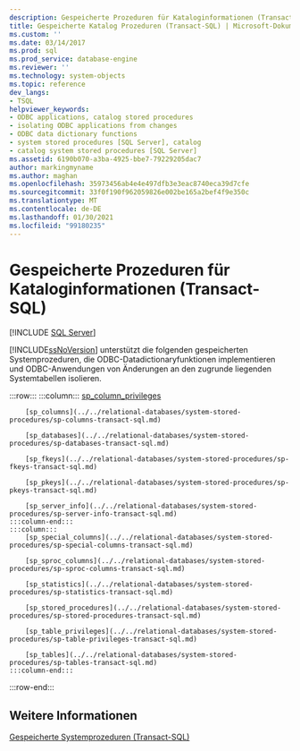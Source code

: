 ```yaml
---
description: Gespeicherte Prozeduren für Kataloginformationen (Transact-SQL)
title: Gespeicherte Katalog Prozeduren (Transact-SQL) | Microsoft-Dokumentation
ms.custom: ''
ms.date: 03/14/2017
ms.prod: sql
ms.prod_service: database-engine
ms.reviewer: ''
ms.technology: system-objects
ms.topic: reference
dev_langs:
- TSQL
helpviewer_keywords:
- ODBC applications, catalog stored procedures
- isolating ODBC applications from changes
- ODBC data dictionary functions
- system stored procedures [SQL Server], catalog
- catalog system stored procedures [SQL Server]
ms.assetid: 6190b070-a3ba-4925-bbe7-79229205dac7
author: markingmyname
ms.author: maghan
ms.openlocfilehash: 35973456ab4e4e497dfb3e3eac8740eca39d7cfe
ms.sourcegitcommit: 33f0f190f962059826e002be165a2bef4f9e350c
ms.translationtype: MT
ms.contentlocale: de-DE
ms.lasthandoff: 01/30/2021
ms.locfileid: "99180235"
---
```

# <a name="catalog-stored-procedures-transact-sql"></a>Gespeicherte Prozeduren für Kataloginformationen (Transact-SQL)
[!INCLUDE [SQL Server](../../includes/applies-to-version/sqlserver.md)]

  [!INCLUDE[ssNoVersion](../../includes/ssnoversion-md.md)] unterstützt die folgenden gespeicherten Systemprozeduren, die ODBC-Datadictionaryfunktionen implementieren und ODBC-Anwendungen von Änderungen an den zugrunde liegenden Systemtabellen isolieren.  

:::row:::
    :::column:::
        [sp_column_privileges](../../relational-databases/system-stored-procedures/sp-column-privileges-transact-sql.md)

        [sp_columns](../../relational-databases/system-stored-procedures/sp-columns-transact-sql.md)

        [sp_databases](../../relational-databases/system-stored-procedures/sp-databases-transact-sql.md)

        [sp_fkeys](../../relational-databases/system-stored-procedures/sp-fkeys-transact-sql.md)

        [sp_pkeys](../../relational-databases/system-stored-procedures/sp-pkeys-transact-sql.md)

        [sp_server_info](../../relational-databases/system-stored-procedures/sp-server-info-transact-sql.md)
    :::column-end:::
    :::column:::
        [sp_special_columns](../../relational-databases/system-stored-procedures/sp-special-columns-transact-sql.md)

        [sp_sproc_columns](../../relational-databases/system-stored-procedures/sp-sproc-columns-transact-sql.md)

        [sp_statistics](../../relational-databases/system-stored-procedures/sp-statistics-transact-sql.md)

        [sp_stored_procedures](../../relational-databases/system-stored-procedures/sp-stored-procedures-transact-sql.md)

        [sp_table_privileges](../../relational-databases/system-stored-procedures/sp-table-privileges-transact-sql.md)

        [sp_tables](../../relational-databases/system-stored-procedures/sp-tables-transact-sql.md)
    :::column-end:::
:::row-end:::

## <a name="see-also"></a>Weitere Informationen  
 [Gespeicherte Systemprozeduren &#40;Transact-SQL&#41;](../../relational-databases/system-stored-procedures/system-stored-procedures-transact-sql.md)  
  
  
